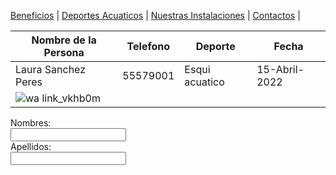 [Beneficios](./beneficios.md) | [Deportes Acuaticos](./deportesacuaticos.md) | [Nuestras Instalaciones](./nuestrasinstalaciones.md) | [Contactos](./contactos.md) |

| Nombre de la Persona | Telefono | Deporte | Fecha |
| --- | --- | --- | --- | 
| Laura Sanchez Peres | 55579001 | Esqui acuatico | 15-Abril-2022 |
| ![wa link_vkhb0m](https://user-images.githubusercontent.com/99769712/158485802-b86ac36b-a420-46dc-aedf-9f63ae1808d3.png)


<form>
  <label form="name">Nombres:</label><br>
  <input type="text" id="name" name="name" valve="Tus nombres"><br>
  <label for="lname">Apellidos:</label><br>
 <input type="text" id="lname" name="lname" valve="Apellidos"><br> 
  </form>
  
